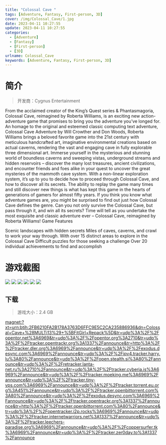 ```yaml
---
title: "Colossal Cave "
tags: [Adventure, Fantasy, First-person, 3D]
cover: /img/Colossal_Cave/1.jpg
date: 2023-04-11 10:27:55
update: 2023-04-11 10:27:55
categories: 
  - [Adventure]
  - [Fantasy]
  - [First-person]
  - [3D]
urlname: Colossal_Cave
keywords: [Adventure, Fantasy, First-person, 3D]
---
```

# 简介

> 开发商：Cygnus Entertainment

From the acclaimed creator of the King’s Quest series & Phantasmagoria, Colossal Cave, reimagined by Roberta Williams, is an exciting new action-adventure game that promises to bring you the adventure you’ve longed for.
An homage to the original and esteemed classic computing text adventure, Colossal Cave Adventure by Will Crowther and Don Woods, Roberta Williams brings a beloved favorite game into the 21st century with meticulous handcrafted art, imaginative environmental creations based on actual caverns, rendering the vast and engaging cave in fully explorable three dimensional art.
Immerse yourself in the mysterious and stunning world of boundless caverns and sweeping vistas, underground streams and hidden reservoirs – discover the many lost treasures, ancient civilizations, and encounter friends and foes alike in your quest to uncover the great mysteries of the mammoth cave system. With a non-linear exploration system, it’s up to you to decide how to proceed through Colossal Cave, and how to discover all its secrets.
The ability to replay the game many times and still discover new things is what has kept this game in the hearts of generations of gamers for almost fifty years. If you think you know what adventure games are, you might be surprised to find out just how Colossal Cave defines the genre.
Can you not only survive the Colossal Cave, but pass through it, and win all its secrets? Time will tell as you undertake the most exquisite and classic adventure ever – Colossal Cave, reimagined by Roberta Williams!
Game Features

Scenic landscapes with hidden secrets
Miles of caves, caverns, and crawl to work your way through. With over 15 distinct areas to explore in the Colossal Cave
Difficult puzzles for those seeking a challenge
Over 20 individual achievements to find and accomplish

# 游戏截图

![](/img/Colossal_Cave/2.jpg)
![](/img/Colossal_Cave/3.jpg)
![](/img/Colossal_Cave/4.jpg)
![](/img/Colossal_Cave/5.jpg)
![](/img/Colossal_Cave/6.jpg)
![](/img/Colossal_Cave/7.jpg)


## 下载

> 游戏大小：2.4 GB

[magnet:?xt=urn:btih:2FB6210FA2B178A3763D6FFC9E5C2CA235886936&amp;dn=Colossal+Cave+%28MULTi13%29+%5BFitGirl+Repack%5D&amp;tr=udp%3A%2F%2Fopentor.net%3A6969&amp;tr=udp%3A%2F%2Fopentor.org%3A2710&amp;tr=udp%3A%2F%2Ftracker.opentrackr.org%3A1337%2Fannounce&amp;tr=http%3A%2F%2Ftracker.dler.org%3A6969%2Fannounce&amp;tr=udp%3A%2F%2Fexodus.desync.com%3A6969%2Fannounce&amp;tr=udp%3A%2F%2Fipv4.tracker.harry.lu%3A80%2Fannounce&amp;tr=udp%3A%2F%2Fopen.stealth.si%3A80%2Fannounce&amp;tr=udp%3A%2F%2Fretracker.lanta-net.ru%3A2710%2Fannounce&amp;tr=udp%3A%2F%2Ftracker.cyberia.is%3A6969%2Fannounce&amp;tr=udp%3A%2F%2Ftracker.moeking.me%3A6969%2Fannounce&amp;tr=udp%3A%2F%2Ftracker.tiny-vps.com%3A6969%2Fannounce&amp;tr=udp%3A%2F%2Ftracker.torrent.eu.org%3A451%2Fannounce&amp;tr=udp%3A%2F%2Ftracker.openbittorrent.com%3A80%2Fannounce&amp;tr=udp%3A%2F%2Fexodus.desync.com%3A6969%2Fannounce&amp;tr=udp%3A%2F%2Ftracker.opentrackr.org%3A1337%2Fannounce&amp;tr=http%3A%2F%2Ftracker.openbittorrent.com%3A80%2Fannounce&amp;tr=udp%3A%2F%2Fopentracker.i2p.rocks%3A6969%2Fannounce&amp;tr=udp%3A%2F%2Ftracker.internetwarriors.net%3A1337%2Fannounce&amp;tr=udp%3A%2F%2Ftracker.leechers-paradise.org%3A6969%2Fannounce&amp;tr=udp%3A%2F%2Fcoppersurfer.tk%3A6969%2Fannounce&amp;tr=udp%3A%2F%2Ftracker.zer0day.to%3A1337%2Fannounce](magnet:?xt=urn:btih:2FB6210FA2B178A3763D6FFC9E5C2CA235886936&amp;dn=Colossal+Cave+%28MULTi13%29+%5BFitGirl+Repack%5D&amp;tr=udp%3A%2F%2Fopentor.net%3A6969&amp;tr=udp%3A%2F%2Fopentor.org%3A2710&amp;tr=udp%3A%2F%2Ftracker.opentrackr.org%3A1337%2Fannounce&amp;tr=http%3A%2F%2Ftracker.dler.org%3A6969%2Fannounce&amp;tr=udp%3A%2F%2Fexodus.desync.com%3A6969%2Fannounce&amp;tr=udp%3A%2F%2Fipv4.tracker.harry.lu%3A80%2Fannounce&amp;tr=udp%3A%2F%2Fopen.stealth.si%3A80%2Fannounce&amp;tr=udp%3A%2F%2Fretracker.lanta-net.ru%3A2710%2Fannounce&amp;tr=udp%3A%2F%2Ftracker.cyberia.is%3A6969%2Fannounce&amp;tr=udp%3A%2F%2Ftracker.moeking.me%3A6969%2Fannounce&amp;tr=udp%3A%2F%2Ftracker.tiny-vps.com%3A6969%2Fannounce&amp;tr=udp%3A%2F%2Ftracker.torrent.eu.org%3A451%2Fannounce&amp;tr=udp%3A%2F%2Ftracker.openbittorrent.com%3A80%2Fannounce&amp;tr=udp%3A%2F%2Fexodus.desync.com%3A6969%2Fannounce&amp;tr=udp%3A%2F%2Ftracker.opentrackr.org%3A1337%2Fannounce&amp;tr=http%3A%2F%2Ftracker.openbittorrent.com%3A80%2Fannounce&amp;tr=udp%3A%2F%2Fopentracker.i2p.rocks%3A6969%2Fannounce&amp;tr=udp%3A%2F%2Ftracker.internetwarriors.net%3A1337%2Fannounce&amp;tr=udp%3A%2F%2Ftracker.leechers-paradise.org%3A6969%2Fannounce&amp;tr=udp%3A%2F%2Fcoppersurfer.tk%3A6969%2Fannounce&amp;tr=udp%3A%2F%2Ftracker.zer0day.to%3A1337%2Fannounce)